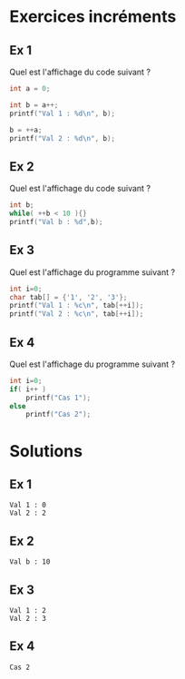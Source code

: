 # Exercices incréments

## Ex 1
Quel est l'affichage du code suivant ?
```C
int a = 0;

int b = a++;
printf("Val 1 : %d\n", b);

b = ++a;
printf("Val 2 : %d\n", b);
```

## Ex 2
Quel est l'affichage du code suivant ?
```C
int b;
while( ++b < 10 ){}
printf("Val b : %d",b);
```

## Ex 3
Quel est l'affichage du programme suivant ?
```C
int i=0;
char tab[] = {'1', '2', '3'};
printf("Val 1 : %c\n", tab[++i]);
printf("Val 2 : %c\n", tab[++i]);
```

## Ex 4
Quel est l'affichage du programme suivant ?
```C
int i=0;
if( i++ )
    printf("Cas 1");
else
    printf("Cas 2");
```


# Solutions
## Ex 1
```console
Val 1 : 0
Val 2 : 2
```

## Ex 2
```console
Val b : 10
```

## Ex 3
```console
Val 1 : 2
Val 2 : 3
```

## Ex 4
```console
Cas 2
```